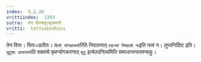 ```yaml
---
index:  5.2.26
vrittiindex:  1393
sutra:  तेन वित्तश्चुञ्चुप्चणपौ
vritti:  tattvabodhini 
---
```


तेन वित्तः। वित्तः=प्रतीतः। `वित्तो भोगप्रत्ययो`रिति निपातनात् `रदाभ्यां निष्ठातो नः`इति नत्वं न। लुप्तनिर्दिष्ट इति। `चुटुषाः प्रत्ययस्ये`ति वक्तव्ये पृथग्योगकरणात् `चुटू` इत्येतदनित्यमिति समाधानान्तरमप्याहुः।

